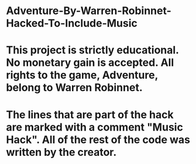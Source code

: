 # Adventure-By-Warren-Robinnet-Hacked-To-Include-Music

# This project is strictly educational. No monetary gain is accepted. All rights to the game, Adventure, belong to Warren Robinnet.

# The lines that are part of the hack are marked with a comment "Music Hack". All of the rest of the code was written by the creator.
